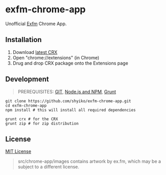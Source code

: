 # exfm-chrome-app

Unofficial [Exfm](http://ex.fm) Chrome App.

## Installation

1. Download [latest CRX](https://github.com/shyiko/exfm-chrome-app/releases)
2. Open "chrome://extensions" (in Chrome)
3. Drug and drop CRX package onto the Extensions page

## Development

> PREREQUISITES: [GIT](http://git-scm.com/downloads), [Node.js and NPM](https://github.com/joyent/node/wiki/Installing-Node.js-via-package-manager), [Grunt](https://github.com/gruntjs/grunt-cli)

    git clone https://github.com/shyiko/exfm-chrome-app.git
    cd exfm-chrome-app
    npm install # this will install all required dependencies

    grunt crx # for the CRX
    grunt zip # for zip distribution

## License

[MIT License](http://opensource.org/licenses/mit-license.php)

> src/chrome-app/images contains artwork by ex.fm, which may be a subject to a different license.